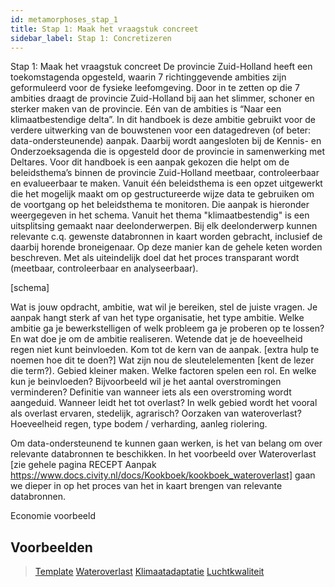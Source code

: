 ```yaml
---
id: metamorphoses_stap_1
title: Stap 1: Maak het vraagstuk concreet
sidebar_label: Stap 1: Concretizeren
---
```


Stap 1: Maak het vraagstuk concreet
De provincie Zuid-Holland heeft een toekomstagenda opgesteld, waarin 7 richtinggevende ambities zijn geformuleerd voor de fysieke leefomgeving. Door in te zetten op die 7 ambities draagt de provincie Zuid-Holland bij aan het slimmer, schoner en sterker maken van de provincie.
Eén van de ambities is “Naar een klimaatbestendige delta”. In dit handboek is deze ambitie gebruikt voor de verdere uitwerking van de bouwstenen voor een datagedreven  (of beter: data-ondersteunende) aanpak. Daarbij wordt aangesloten bij de Kennis- en Onderzoeksagenda die is opgesteld door de provincie in samenwerking met Deltares. Voor dit handboek is een aanpak gekozen die helpt om de beleidsthema’s binnen de provincie Zuid-Holland meetbaar, controleerbaar en evalueerbaar te maken. Vanuit één beleidsthema is een opzet uitgewerkt die het mogelijk maakt om op gestructureerde wijze data te gebruiken om de voortgang op het beleidsthema te monitoren.
Die aanpak is hieronder weergegeven in het schema. Vanuit het thema "klimaatbestendig" is een uitsplitsing gemaakt naar deelonderwerpen. Bij elk deelonderwerp kunnen relevante c.q. gewenste databronnen in kaart worden gebracht, inclusief de daarbij horende broneigenaar. Op deze manier kan de gehele keten worden beschreven. Met als uiteindelijk doel dat het proces transparant wordt (meetbaar, controleerbaar en analyseerbaar).

[schema]

Wat is jouw opdracht, ambitie, wat wil je bereiken, stel de juiste vragen.
Je aanpak hangt sterk af van het type organisatie, het type ambitie.
Welke ambitie ga je bewerkstelligen of welk probleem ga je proberen op te lossen?
En wat doe je om de ambitie realiseren. Wetende dat je de hoeveelheid regen niet kunt beinvloeden. 
Kom tot de kern van de aanpak. [extra hulp te noemen hoe dit te doen?] Wat zijn nou de sleutelelementen [kent de lezer die term?). Gebied kleiner maken. Welke factoren spelen een rol. En welke kun je beinvloeden?
Bijvoorbeeld wil je het aantal overstromingen verminderen? Definitie van wanneer iets als een overstroming wordt aangeduid. Wanneer leidt het tot overlast? In welk gebied wordt het vooral als overlast ervaren, stedelijk, agrarisch? Oorzaken van wateroverlast? Hoeveelheid regen, type bodem / verharding, aanleg riolering.

Om data-ondersteunend te kunnen gaan werken, is het van belang om over relevante databronnen te beschikken. In het voorbeeld over Wateroverlast [zie gehele pagina RECEPT Aanpak https://www.docs.civity.nl/docs/Kookboek/kookboek_wateroverlast] gaan we dieper in op het proces van het in kaart brengen van relevante databronnen. 

Economie voorbeeld


## Voorbeelden
> <a class="button" href="Voorbeelden/template.md#stap-1-concretizeren">Template</a>
> <a class="button" href="Voorbeelden/wateroverlast.md#stap-1-concretizeren">Wateroverlast</a>
> <a class="button" href="Voorbeelden/klimaatadaptatie.md#stap-1-concretizeren">Klimaatadaptatie</a>
> <a class="button" href="Voorbeelden/luchtkwaliteit.md#stap-1-concretizeren">Luchtkwaliteit</a>
